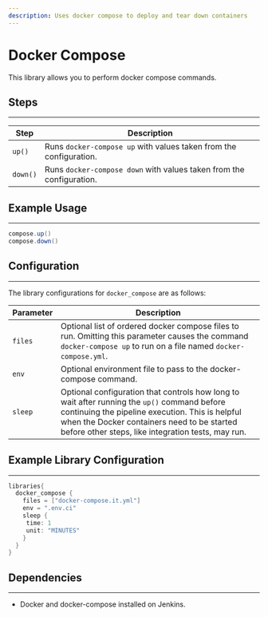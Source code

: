 ```yaml
---
description: Uses docker compose to deploy and tear down containers
---
```


# Docker Compose

This library allows you to perform docker compose commands.

## Steps

---

| Step     | Description                                                          |
|----------|----------------------------------------------------------------------|
| `up()`   | Runs `docker-compose up` with values taken from the configuration.   |
| `down()` | Runs `docker-compose down` with values taken from the configuration. |

## Example Usage

---

```groovy
compose.up()
compose.down()
```

## Configuration

---

The library configurations for `docker_compose` are as follows:

| Parameter | Description                                                                                                                                                                                                                                         |
|-----------|-----------------------------------------------------------------------------------------------------------------------------------------------------------------------------------------------------------------------------------------------------|
| `files`   | Optional list of ordered docker compose files to run. Omitting this parameter causes the command `docker-compose up` to run on a file named `docker-compose.yml`.                                                                                   |
| `env`     | Optional environment file to pass to the docker-compose command.                                                                                                                                                                                    |
| `sleep`   | Optional configuration that controls how long to wait after running the `up()` command before continuing the pipeline execution. This is helpful when the Docker containers need to be started before other steps, like integration tests, may run. |

## Example Library Configuration

---

```groovy
libraries{
  docker_compose {
    files = ["docker-compose.it.yml"]
    env = ".env.ci"
    sleep {
     time: 1
     unit: "MINUTES"
    }
  }
}
```

## Dependencies

---

* Docker and docker-compose installed on Jenkins.

